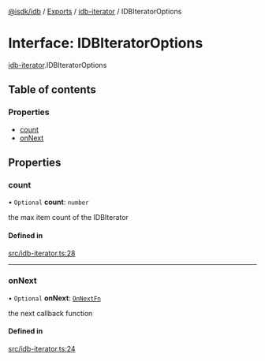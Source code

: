 [@isdk/idb](../README.md) / [Exports](../modules.md) / [idb-iterator](../modules/idb_iterator.md) / IDBIteratorOptions

# Interface: IDBIteratorOptions

[idb-iterator](../modules/idb_iterator.md).IDBIteratorOptions

## Table of contents

### Properties

- [count](idb_iterator.IDBIteratorOptions.md#count)
- [onNext](idb_iterator.IDBIteratorOptions.md#onnext)

## Properties

### count

• `Optional` **count**: `number`

the max item count of the IDBIterator

#### Defined in

[src/idb-iterator.ts:28](https://github.com/isdk/idb.js/blob/576c329/src/idb-iterator.ts#L28)

___

### onNext

• `Optional` **onNext**: [`OnNextFn`](../modules/idb_iterator.md#onnextfn)

the next callback function

#### Defined in

[src/idb-iterator.ts:24](https://github.com/isdk/idb.js/blob/576c329/src/idb-iterator.ts#L24)
